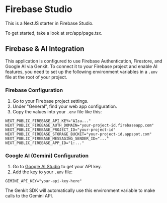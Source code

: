 # Firebase Studio

This is a NextJS starter in Firebase Studio.

To get started, take a look at src/app/page.tsx.

## Firebase & AI Integration

This application is configured to use Firebase Authentication, Firestore, and Google AI via Genkit. To connect it to your Firebase project and enable AI features, you need to set up the following environment variables in a `.env` file at the root of your project.

### Firebase Configuration

1.  Go to your Firebase project settings.
2.  Under "General", find your web app configuration.
3.  Copy the values into your `.env` file like this:

```
NEXT_PUBLIC_FIREBASE_API_KEY="AIza..."
NEXT_PUBLIC_FIREBASE_AUTH_DOMAIN="your-project-id.firebaseapp.com"
NEXT_PUBLIC_FIREBASE_PROJECT_ID="your-project-id"
NEXT_PUBLIC_FIREBASE_STORAGE_BUCKET="your-project-id.appspot.com"
NEXT_PUBLIC_FIREBASE_MESSAGING_SENDER_ID="..."
NEXT_PUBLIC_FIREBASE_APP_ID="1:..."
```

### Google AI (Gemini) Configuration

1. Go to [Google AI Studio](https://aistudio.google.com/app/apikey) to get your API key.
2. Add the key to your `.env` file:

```
GEMINI_API_KEY="your-api-key-here"
```

The Genkit SDK will automatically use this environment variable to make calls to the Gemini API.
